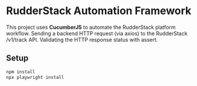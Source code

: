 # RudderStack Automation Framework

This project uses **CucumberJS** to automate the RudderStack platform workflow.
Sending a backend HTTP request (via axios) to the RudderStack /v1/track API.
Validating the HTTP response status with assert.

## Setup

```bash
npm install
npx playwright install
